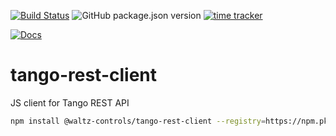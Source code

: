 [![Build Status](https://travis-ci.org/waltz-controls/tango-rest-client.svg?branch=master)](https://travis-ci.org/waltz-controls/tango-rest-client)
![GitHub package.json version](https://img.shields.io/github/package-json/v/waltz-controls/tango-rest-client)
[![time tracker](https://wakatime.com/badge/github/waltz-controls/tango-rest-client.svg)](https://wakatime.com/badge/github/waltz-controls/tango-rest-client)

[![Docs](https://img.shields.io/badge/Docs-Generated-green.svg)](https://waltz-controls.github.io/tango-rest-client/)


# tango-rest-client
JS client for Tango REST API

```bash
npm install @waltz-controls/tango-rest-client --registry=https://npm.pkg.github.com/waltz-controls
```
